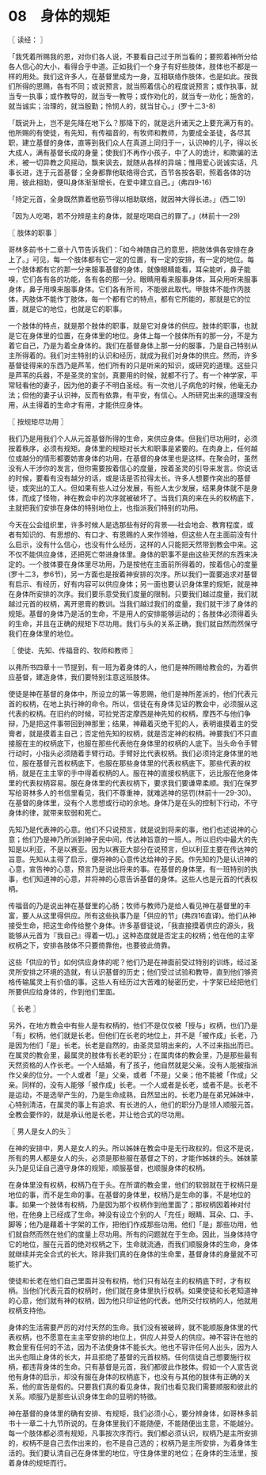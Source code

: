 # 08　身体的规矩



〖 读经： 〗

「我凭着所赐我的恩，对你们各人说，不要看自己过于所当看的；要照着神所分给各人信心的大小，看得合乎中道。正如我们一个身子有好些肢体，肢体也不都是一样的用处。我们这许多人，在基督里成为一身，互相联络作肢体，也是如此。按我们所得的恩赐，各有不同；或说预言，就当照着信心的程度说预言；或作执事，就当专一执事；或作教导的，就当专一教导；或作劝化的，就当专一劝化；施舍的，就当诚实；治理的，就当殷勤；怜悯人的，就当甘心。」(罗十二3-8)

「既说升上，岂不是先降在地下么？那降下的，就是远升诸天之上要充满万有的。他所赐的有使徒，有先知，有传福音的，有牧师和教师，为要成全圣徒，各尽其职，建立基督的身体，直等到我们众人在真道上同归于一，认识神的儿子，得以长大成人，满有基督长成的身量；使我们不再作小孩子，中了人的诡计，和欺骗的法术，被一切异教之风摇动，飘来讽去，就随从各样的异端；惟用爱心说诚实话，凡事长进，连于元首基督；全身都靠他联络得合式，百节各按各职，照着各体的功用，彼此相助，便叫身体渐渐增长，在爱中建立自己。」(弗四9-16)

「持定元首，全身既然靠着他筋节得以相助联络，就因神大得长进。」(西二19)

「因为人吃喝，若不分辨是主的身体，就是吃喝自己的罪了。」(林前十一29)



〖 肢体的职事 〗

哥林多前书十二章十八节告诉我们：「如今神随自己的意思，把肢体俱各安排在身上了。」可见，每一个肢体都有它一定的位置，有一定的安排，有一定的地位。每一个肢体都有它的那一分来服事基督的身体，就像眼睛能看，耳朵能听，鼻子能嗅，它们各有各的功能，各有各的那一分。眼睛用看来服事身体，耳朵用听来服事身体，鼻子用嗅来服事身体。它们各有所司，不能彼此取代。甲肢体不能作丙肢体，丙肢体不能作丁肢体，每一个都有它的特点，都有它所能的，那就是它的位置，就是它的地位，也就是它的职事。

一个肢体的特点，就是那个肢体的职事，就是它对身体的供应。肢体的职事，也就是它在身体里的位置，在身体里的地位。身体上每一个肢体所有的那一分，不是为着它自己，乃是为着全身体的。我们在基督身体上那一分的服事，乃是自己特别从主所得着的。我们对主特别的认识和经历，就成为我们对身体的供应。然而，许多基督徒得来的东西乃是芦苇，他们所有的只是听来的知识，或研究的道理。这些只是芦苇的兵器，不是圣灵的宝剑，真要用的时候，就都不行了。有一个神学家，平常轻看他的妻子，因为他的妻子不明白圣经。有一次他儿子病危的时候，他毫无办法；但他的妻子认识神，反而有依靠，有平安，有信心。人所研究出来的道理没有用，从主得着的生命才有用，才能供应身体。



〖 按规矩尽功用 〗

我们乃是用我们个人从元首基督所得的生命，来供应身体。但我们尽功用时，必须按着秩序，必须有规矩。身体里的规矩对长大和职事是紧要的。在肉身上，任何越位或越分的情形都要妨害身体的功用，在基督的身体里也是这样。在聚会时，虽然没有人干涉你的发言，但你需要按着信心的度量，按着圣灵的引导来发言。你说话的时候，要看有没有越分的话，或是话是否拉得太长。许多人想要作突出的基督徒，或突出的工人。但如果有些人过分发展，有些人太少发展，结果身体就不是身体，而成了怪物，神在教会中的次序就被破坏了。当我们真的来在头的权柄底下，主就把我们安排在身体的特别地位上，也指派我们特别的功用。

今天在公会组织里，许多时候人是选那些有好的背景──社会地会、教育程度，或者有知识的、有思想的、有口才、有恩赐的人来作领袖，但这些人在主面前没有什么启示，没有什么信心，也没有什么经历，这样的人只能把天然带到教会中来。这不仅不能供应身体，还把死亡带进身体里。身体的职事不是由这些天然的东西来决定的。一个肢体要在身体里尽功用，乃是按他在主面前所得着的，按着信心的度量(罗十二3，参6节)，另一方面也是按着神安排的次序。所以我们一面要追求对基督有启示、有经历，好有内容可以供应身体；另一面也要认识身体里的规矩，就是神在身体所安排的次序。我们要乐意受我们度量的限制。只要我们越过度量，我们就越过元首的权柄，离开恩膏的教训。当我们越过我们的度量，我们就干涉了身体的规矩。基督的身体乃是活的生命，不是用人的安排能够运动的；各肢体必须得着头的生命，并且在正确的规矩下尽功用。我们与头的关系正确，我们就自然而然保守我们在身体里的地位。



〖 使徒、先知、传福音的、牧师和教师 〗

以弗所书四章十一节提到，有一班为着身体的人，他们是神所赐给教会的，为着供应基督，建造身体，我们要特别注意这班肢体。

使徒是神在基督的身体中，所设立的第一等恩赐，他们是神所差派的，他们代表元首的权柄，在地上执行神的命令。所以，信徒在有身体见证的教会中，必须服从这代表的权柄。在旧约的时候，可拉党否定摩西是神先知的权柄，摩西不与他们争辩，乃是把这件事带回到神那里；结果，神藉着灭绝干犯的人，表明谁摸着主的受膏者，就是摸着主自己；否定他先知的权柄，就是否定神的权柄。神要我们不只直接服在主的权柄底下，也服在那些代表他在身体里的权柄的人底下。当头命令手臂行动时，小指头必须随着手臂行动。手臂好比代表权柄。我们必须持定身体里的地位，服在基督元首权柄底下，也服在那些身体里的代表权柄底下。那些代表的权柄，就是在主主宰的手中得着权柄的人。服在神的直接权柄底下，远比服在他身体里的代表权柄容易。服在身体里的代表权柄下，要求我们要谦卑柔顺。我们在保罗写给哥林多人的书信里看见，我们不尊重神，就难逃神的惩罚(林前十一29-30)。在基督的身体里，没有个人思想或行动的余地。身体乃是在头的控制下行动，不守身体的律，就带来软弱和死亡。

先知乃是代表神的心意。他们不只说预言，就是说到将来的事，他们也述说神的心意；他们乃是神乃所派到神子民中间，传达神旨意的一班人。所以旧约中最大的先知是以利亚，不是以赛亚。因为以赛亚大部分在说预言，但以利亚主要在传达神的旨意。先知从主得了启示，便将神的心意传达给神的子民。作先知的乃是认识神的心意，宣告神的心意，预言乃是说出将来的事。在基督的身体里，有一班特别的执事，也们知道神的心意，并将神的心意告诉基督的身体。这些人也是元首的代表权柄。

传福音的乃是说出神在基督里的心肠；牧师与教师乃是给人看见神在基督里的丰富，要人从这里得供应。所有这些执事乃是「供应的节」(弗四16直译)。他们从神接受生命，把这生命传给整个身体。许多基督徒说，「我直接摸着供应的源头，我能够从元首为『我自己』得着一切。」这种态度就是否定主的权柄；他在他的主宰权柄之下，安排各肢体不只要倚靠他，也要彼此倚靠。

这些「供应的节」如何供应身体的呢？他们乃是在神面前受过特别的训练，经过圣灵所安排之环境的造就，有认识基督的历史；他们受过试验和教导，直到他们够资格传输属灵上有价值的事。这些人有经历过大苦难的秘密历史，十字架已经把他们所要供应给身体的，作到他们里面。



〖 长老 〗

另外，在地方教会中有些人是有权柄的，他们不是仅仅被「授与」权柄，也们乃是「有」权柄，他们就是长老。但他们在长老的地位上，并不是「被作成」长老，乃是因为他们「是」长老。长老是自然的，由圣灵显明出来的，人不过来指出而已。在属灵的教会里，最属灵的肢体有长老的职分；在属肉体的教会里，乃是那些最有天然资格的人作长老。一个人结婚，有了孩子，他自然就是父亲。没有人能被指派作父亲的位分。一个人或者「是」父亲，或者「不是」父亲；他不能被「作成」父亲。同样的，没有人能够「被作成」长老。一个人或者是长老，或者不是。长老不是运动，不是选举产生的，乃是生命成熟，自然显出的。长老乃是在弟兄姊妹中，心特别清洁，在属灵的事上有追求、有长进的人，他们的职分乃是领人顺服元首。全教会要作的，就是承认他是长老，并让他合式的尽功用。



〖 男人是女人的头 〗

在神的安排中，男人是女人的头。所以姊妹在教会中是无行政权的。但这不是说，所有的男人都是女人的头，必须是那些服在基督之下的，才能作姊妹的头。姊妹蒙头乃是见证自己遵守身体的规矩，顺服基督，也顺服身体的权柄。

在身体里没有权柄，权柄乃在于头。在所谓的教会里，他们的软弱就在于权柄只是地位的事，而不是生命的事。在基督的身体里，权柄乃是生命的事，不是地位的事。如果一个肢体有权柄，乃是因为那个权柄作到他里面了；那权柄因着神对付他，在他身上已经成了生命。神没有设立个别的人「充任」眼睛、耳朵、口、手、脚等；他乃是藉着十字架的工作，把他们作成那些功用。他们「是」那些功用，他们就自然而然在他们的度量上尽功用。所有的问题就在于生命。因此，当身体持守它的地位，服在元首的绝对权柄之下，生命就流通，而我们顺服身体的生命，身体就继续并完全合式的长大。除非我们真的在身体的生命里，基督身体的身量就不可能扩大。

使徒和长老在他们自己里面并没有权柄，他们只有站在主的权柄底下时，才有权柄。当他们代表元首的权柄时，他们就在身体里执行权柄。如果使徒和长老知道神的心意，他们就有神的权柄，因为他只印证他的代表。他所交付权柄的人，他就用权柄支持他。

身体的生活需要严厉的对付天然的生命。我们没有被破碎，就不能顺服身体里的代表权柄，也不愿意在主主宰安排的地位上，供应人并受人的供应。神不容许在他的教会里有任何的不法，因为不法使身体不能长大。他也不容许任何人出头，因为人出头也阻止身体的长大，并且拒绝了基督的元首权柄。任何信徒自己想要施行权柄，都违背身体的生命。只有基督是元首，我们都彼此作肢体。假如一个人宣告说他有身体的启示，却没有服在身体的权柄底下，也没有与其他的肢体有正确的关系，他的宣告是假的。只要我们真的看见身体，我们也看见我们需要顺服和彼此的关系。顺服乃是那些认识身体生命的显明的特徵。

神在基督的身体里的确有安排、有规矩，我们必须小心，要分辨身体，如哥林多前书十一章二十九节所说的。在身体里我们不能随便，不能随便出主意，不能越分。每一个肢体都必须有规矩，凡事按次序而行。我们都必须认识，权柄乃是主所安排的，权柄不是自己去作出来的，也不是自己选的；权柄乃是主所安排，为着身体生活的。我们要认清自己在身体里的地位，守住身体里的地位；在身体的生活里，按着身体的规矩而行。


